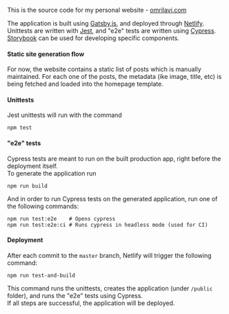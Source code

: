 This is the source code for my personal website - [omrilavi.com](http://www.omrilavi.com)

The application is built using [Gatsby.js](https://www.gatsbyjs.org/), and deployed through [Netlify](https://www.netlify.com/).  
Unittests are written with [Jest](https://jestjs.io/), and "e2e" tests are written using [Cypress](https://www.cypress.io/).  
[Storybook](https://storybook.js.org/) can be used for developing specific components.

#### Static site generation flow
For now, the website contains a static list of posts which is manually maintained. 
For each one of the posts, the metadata (ike image, title, etc) is being fetched and loaded into the homepage template. 

#### Unittests
Jest unittests will run with the command
```shell script
npm test
```

#### "e2e" tests
Cypress tests are meant to run on the built production app, right before the deployment itself.  
To generate the application run 
```shell script
npm run build
```  

And in order to run Cypress tests on the generated application, run one of the following commands:
```shell script
npm run test:e2e    # Opens cypress
npm run test:e2e:ci # Runs cypress in headless mode (used for CI)
```

#### Deployment 
After each commit to the `master` branch, Netlify will trigger the following command:
```shell script
npm run test-and-build
```

This command runs the unittests, creates the application (under `/public` folder), and runs the "e2e" tests using Cypress.  
If all steps are successful, the application will be deployed.
